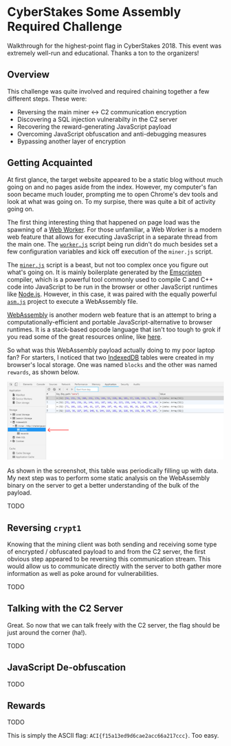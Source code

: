 # CyberStakes Some Assembly Required Challenge

Walkthrough for the highest-point flag in CyberStakes 2018. This event was extremely well-run and educational. Thanks a ton to the organizers!

## Overview

This challenge was quite involved and required chaining together a few different steps. These were:

* Reversing the main miner <-> C2 communication encryption
* Discovering a SQL injection vulnerabilty in the C2 server
* Recovering the reward-generating JavaScript payload
* Overcoming JavaScript obfuscation and anti-debugging measures
* Bypassing another layer of encryption

## Getting Acquainted

At first glance, the target website appeared to be a static blog without much going on and no pages aside from the index. However, my computer's fan soon became much louder, prompting me to open Chrome's dev tools and look at what was going on. To my surpise, there was quite a bit of activity going on.

The first thing interesting thing that happened on page load was the spawning of a [Web Worker](https://developer.mozilla.org/en-US/docs/Web/API/Web_Workers_API/Using_web_workers). For those unfamiliar, a Web Worker is a modern web feature that allows for executing JavaScript in a separate thread from the main one. The [`worker.js`](./worker.js) script being run didn't do much besides set a few configuration variables and kick off execution of the `miner.js` script.

The [`miner.js`](./miner.js) script is a beast, but not too complex once you figure out what's going on. It is mainly boilerplate generated by the [Emscripten](https://developer.mozilla.org/en-US/docs/Mozilla/Projects/Emscripten) compiler, which is a powerful tool commonly used to compile C and C++ code into JavaScript to be run in the browser or other JavaScript runtimes like [Node.js](https://nodejs.org/en). However, in this case, it was paired with the equally powerful [`asm.js`](http://asmjs.org/) project to execute a WebAssembly file.

[WebAssembly](https://webassembly.org/) is another modern web feature that is an attempt to bring a computationally-efficient and portable JavaScript-alternative to browser runtimes. It is a stack-based opcode language that isn't too tough to grok if you read some of the great resources online, like [here](https://github.com/sunfishcode/wasm-reference-manual).

So what was this WebAssembly payload actually doing to my poor laptop fan? For starters, I noticed that two [IndexedDB](https://developer.mozilla.org/en-US/docs/Web/API/IndexedDB_API) tables were created in my browser's local storage. One was named `blocks` and the other was named `rewards`, as shown below.

![IndexedDB tables](./img/crypt1/indexeddb.png "IndexedDB tables")

As shown in the screenshot, this table was periodically filling up with data. My next step was to perform some static analysis on the WebAssembly binary on the server to get a better understanding of the bulk of the payload.

TODO

## Reversing `crypt1`

Knowing that the mining client was both sending and receiving some type of encrypted / obfuscated payload to and from the C2 server, the first obvious step appeared to be reversing this communication stream. This would allow us to communicate directly with the server to both gather more information as well as poke around for vulnerabilities.

TODO

## Talking with the C2 Server

Great. So now that we can talk freely with the C2 server, the flag should be just around the corner (ha!).

TODO

## JavaScript De-obfuscation

TODO

## Rewards

TODO

This is simply the ASCII flag: `ACI{f15a13ed9d6cae2acc66a217ccc}`. Too easy.